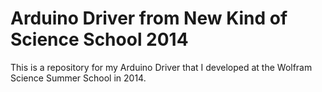 # Arduino Driver from New Kind of Science School 2014
This is a repository for my Arduino Driver that I developed at the Wolfram Science Summer School in 2014.
